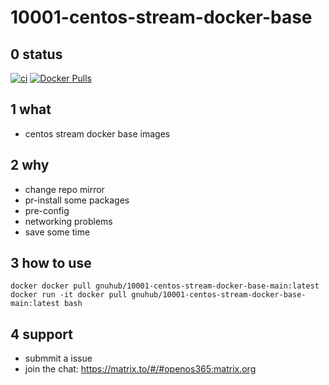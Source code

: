 # 10001-centos-stream-docker-base

## 0 status

[![ci](https://github.com/archlinux365/10001-centos-stream-docker-base/actions/workflows/ci.yml/badge.svg)](https://github.com/archlinux365/10001-centos-stream-docker-base/actions/workflows/ci.yml) [![Docker Pulls](https://img.shields.io/docker/pulls/gnuhub/10001-centos-stream-docker-base-main.svg)](https://hub.docker.com/r/gnuhub/10001-centos-stream-docker-base-main/)
## 1 what

* centos stream docker base images

## 2 why

* change repo mirror
* pr-install some packages
* pre-config
* networking problems
* save some time

## 3 how to use

```
docker docker pull gnuhub/10001-centos-stream-docker-base-main:latest
docker run -it docker pull gnuhub/10001-centos-stream-docker-base-main:latest bash
```

## 4 support

* submmit a issue
* join the chat: https://matrix.to/#/#openos365:matrix.org
